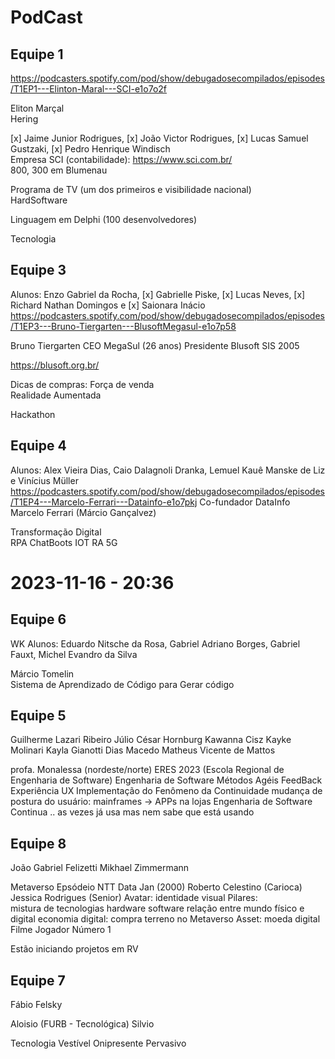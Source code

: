 # PodCast 

## Equipe 1

<https://podcasters.spotify.com/pod/show/debugadosecompilados/episodes/T1EP1---Elinton-Maral---SCI-e1o7o2f>  

Eliton Marçal  
Hering  

[x] Jaime Junior Rodrigues, [x] João Victor Rodrigues, [x] Lucas Samuel Gustzaki, [x] Pedro Henrique Windisch  
Empresa SCI (contabilidade): https://www.sci.com.br/  
800, 300 em Blumenau  

Programa de TV (um dos primeiros e visibilidade nacional)  
HardSoftware

Linguagem em Delphi (100 desenvolvedores)  

Tecnologia

## Equipe 3

Alunos: Enzo Gabriel da Rocha, [x] Gabrielle Piske, [x] Lucas Neves, [x] Richard Nathan Domingos e [x] Saionara Inácio
<https://podcasters.spotify.com/pod/show/debugadosecompilados/episodes/T1EP3---Bruno-Tiergarten---BlusoftMegasul-e1o7p58>

Bruno Tiergarten
CEO MegaSul (26 anos)
Presidente Blusoft
SIS 2005

<https://blusoft.org.br/>

Dicas de compras: Força de venda  
Realidade Aumentada  

Hackathon  

## Equipe 4

Alunos: Alex Vieira Dias, Caio Dalagnoli Dranka, Lemuel Kauê Manske de Liz e Vinícius Müller
https://podcasters.spotify.com/pod/show/debugadosecompilados/episodes/T1EP4---Marcelo-Ferrari---Datainfo-e1o7pkj
Co-fundador DataInfo
Marcelo Ferrari (Márcio Gançalvez)

Transformação Digital  
RPA
ChatBoots
IOT
RA
5G

# 2023-11-16 - 20:36

## Equipe 6

WK
Alunos: Eduardo Nitsche da Rosa, Gabriel Adriano Borges, Gabriel Fauxt, Michel Evandro da Silva  

Márcio Tomelin  
Sistema de Aprendizado de Código para Gerar código  

## Equipe 5	
  Guilherme Lazari Ribeiro
	Júlio César Hornburg
	Kawanna Cisz
	Kayke Molinari
	Kayla Gianotti Dias Macedo
	Matheus Vicente de Mattos

profa. Monalessa (nordeste/norte)
ERES 2023 (Escola Regional de Engenharia de Software)
Engenharia de Software
Métodos Agéis
FeedBack
Experiência UX
Implementação do Fenômeno da Continuidade
  mudança de postura do usuário: mainframes -> APPs na lojas
Engenharia de Software Continua .. as vezes já usa mas nem sabe que está usando

## Equipe 8  

 João Gabriel Felizetti
 Mikhael Zimmermann

Metaverso
Epsódeio NTT Data
Jan (2000)
Roberto Celestino (Carioca)
Jessica Rodrigues (Senior)
Avatar: identidade visual
Pilares:  
  mistura de tecnologias
    hardware
    software
  relação entre mundo físico e digital
  economia digital:
    compra terreno no Metaverso
    Asset: moeda digital
Filme Jogador Número 1

Estão iniciando projetos em RV

## Equipe 7

Fábio Felsky

Aloisio (FURB - Tecnológica)
Silvio 

Tecnologia Vestível
  Onipresente
  Pervasivo

